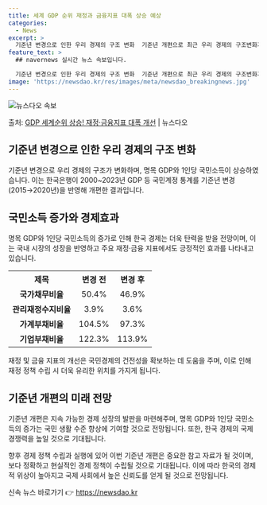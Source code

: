 ```yaml
---
title: 세계 GDP 순위 재정과 금융지표 대폭 상승 예상
categories:
  - News
excerpt: >
  기준년 변경으로 인한 우리 경제의 구조 변화  기준년 개편으로 최근 우리 경제의 구조변화가 반영되면서, 명목…
feature_text: >
  ## navernews 실시간 뉴스 속보입니다.

  기준년 변경으로 인한 우리 경제의 구조 변화  기준년 개편으로 최근 우리 경제의 구조변화가 반영되면서, 명목…
image: 'https://newsdao.kr/res/images/meta/newsdao_breakingnews.jpg'
---
```


![뉴스다오 속보](https://newsdao.kr/res/images/meta/newsdao_breakingnews.jpg)

<p>출처: <a href="https://newsdao.kr/4104" rel="dofollow">GDP 세계순위 상승! 재정·금융지표 대폭 개선</a> | 뉴스다오</p>

<h2 data-ke-size="size26">기준년 변경으로 인한 우리 경제의 구조 변화</h2>
<p data-ke-size="size16">기준년 변경으로 우리 경제의 구조가 변화하며, 명목 GDP와 1인당 국민소득이 상승하였습니다. 이는 한국은행이 2000~2023년 GDP 등 국민계정 통계를 기준년 변경(2015→2020년)을 반영해 개편한 결과입니다.</p>

<h2 data-ke-size="size26">국민소득 증가와 경제효과</h2>
<p data-ke-size="size16">명목 GDP와 1인당 국민소득의 증가로 인해 한국 경제는 더욱 탄력을 받을 전망이며, 이는 국내 시장의 성장을 반영하고 주요 재정·금융 지표에서도 긍정적인 효과를 나타내고 있습니다.</p>

<table>
	<tr>
		<th>제목</th>
		<th>변경 전</th>
		<th>변경 후</th>
	</tr>
	<tr>
		<td style="text-align: center; height: 17px;"><b>국가채무비율</b></td>
		<td style="text-align: center; height: 17px;">50.4%</td>
		<td style="text-align: center; height: 17px;">46.9%</td>
	</tr>
	<tr>
		<td style="text-align: center; height: 17px;"><b>관리재정수지비율</b></td>
		<td style="text-align: center; height: 17px;">3.9%</td>
		<td style="text-align: center; height: 17px;">3.6%</td>
	</tr>
	<tr>
		<td style="text-align: center; height: 17px;"><b>가계부채비율</b></td>
		<td style="text-align: center; height: 17px;">104.5%</td>
		<td style="text-align: center; height: 17px;">97.3%</td>
	</tr>
	<tr>
		<td style="text-align: center; height: 17px;"><b>기업부채비율</b></td>
		<td style="text-align: center; height: 17px;">122.3%</td>
		<td style="text-align: center; height: 17px;">113.9%</td>
	</tr>
</table>

<p data-ke-size="size16">재정 및 금융 지표의 개선은 국민경제의 건전성을 확보하는 데 도움을 주며, 이로 인해 재정 정책 수립 시 더욱 유리한 위치를 가지게 됩니다.</p>

<h2 data-ke-size="size26">기준년 개편의 미래 전망</h2>
<p data-ke-size="size16">기준년 개편은 지속 가능한 경제 성장의 발판을 마련해주며, 명목 GDP와 1인당 국민소득의 증가는 국민 생활 수준 향상에 기여할 것으로 전망됩니다. 또한, 한국 경제의 국제 경쟁력을 높일 것으로 기대됩니다.</p>

<p data-ke-size="size16">향후 경제 정책 수립과 실행에 있어 이번 기준년 개편은 중요한 참고 자료가 될 것이며, 보다 정확하고 현실적인 경제 정책이 수립될 것으로 기대됩니다. 이에 따라 한국의 경제적 위상이 높아지고 국제 사회에서 높은 신뢰도를 얻게 될 것으로 전망됩니다.</p> 

신속 뉴스 바로가기 👉 <a href="https://newsdao.kr" rel="dofollow">https://newsdao.kr</a>


